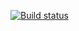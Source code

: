 [![Build status](https://ci.appveyor.com/api/projects/status/54ryxlskqebys36v?svg=true)](https://ci.appveyor.com/project/AWmakar/patterns-2)
